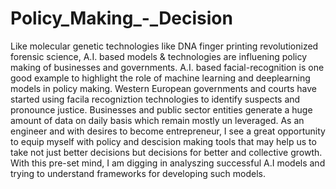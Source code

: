# Policy_Making_-_Decision
Like molecular genetic technologies like DNA finger printing revolutionized forensic science, A.I. based models & technologies are influening 
policy making of businesses and governments. A.I. based facial-recognition is one good example to highlight the role of machine learning and deeplearning
models in policy making. Western European governments and courts have started using facila recogniztion technologies to identify suspects and pronounce 
justice. Businesses and public sector entities generate a huge amount of data on daily basis which remain mostly un leveraged. As an engineer and with 
desires to become entrepreneur, I see a great opportunity to equip myself with policy and descision making tools that may help us to take not just
better decisions but decisions for better and collective growth. With this pre-set mind, I am digging in analyszing successful A.I models and
trying to understand frameworks for developing such models.
